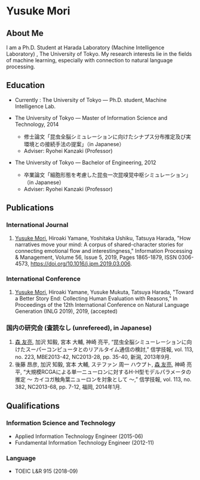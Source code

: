 # Yusuke Mori

## About Me

I am a Ph.D. Student at Harada Laboratory (Machine Intelligence Laboratory) , The University of Tokyo. My research interests lie in the fields of machine learning, especially with connection to natural language processing.

## Education

- Currently : The University of Tokyo — Ph.D. student, Machine Intelligence Lab.

- The University of Tokyo — Master of Information Science and Technology, 2014
  - 修士論文「昆虫全脳シミュレーションに向けたシナプス分布推定及び実環境との接続手法の提案」（in Japanese）
  - Adviser: Ryohei Kanzaki (Professor)
- The University of Tokyo — Bachelor of Engineering, 2012
  - 卒業論文「細胞形態を考慮した昆虫一次昆嗅覚中枢シミュレーション」（in Japanese）
  - Adviser: Ryohei Kanzaki (Professor)

## Publications

### International Journal

1. <u>Yusuke Mori</u>, Hiroaki Yamane, Yoshitaka Ushiku, Tatsuya Harada,
"How narratives move your mind: A corpus of shared-character stories for connecting emotional flow and interestingness,"
Information Processing & Management,
Volume 56, Issue 5,
2019,
Pages 1865-1879,
ISSN 0306-4573,
https://doi.org/10.1016/j.ipm.2019.03.006.

### International Conference

1. <u>Yusuke Mori</u>, Hiroaki Yamane, Yusuke Mukuta, Tatsuya Harada, 
"Toward a Better Story End: Collecting Human Evaluation with Reasons," 
In Proceedings of the 12th International Conference on Natural Language Generation (INLG 2019), 2019, (accepted)

### 国内の研究会 (査読なし (unrefereed), in Japanese)

1. <u>森 友亮</u>, 加沢 知毅, 宮本 大輔, 神崎 亮平, “昆虫全脳シミューレーションに向けたスーパーコンピュータとのリアルタイム通信の検討,” 信学技報, vol. 113, no. 223, MBE2013-42, NC2013-28, pp. 35-40, 新潟, 2013年9月.
2. 後藤 昂彦, 加沢 知毅, 宮本 大輔, ステファン 周一 ハウプト, <u>森 友亮</u>, 神崎 亮平, “大規模RCGAによる単一ニューロンに対するH-H型モデルパラメータの推定 〜 カイコガ触角葉ニューロンを対象として 〜,” 信学技報, vol. 113, no. 382, NC2013-68, pp. 7-12, 福岡, 2014年1月.

## Qualifications

### Information Science and Technology
- Applied Information Technology Engineer (2015-06)
- Fundamental Information Technology Engineer (2012-11)

### Language
- TOEIC L&R 915 (2018-09)
